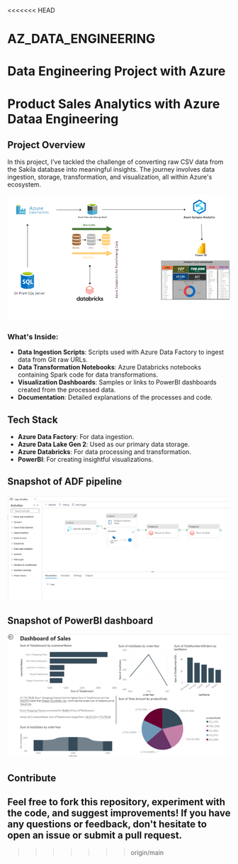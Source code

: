 <<<<<<< HEAD
# AZ_DATA_ENGINEERING
Data Engineering Project with Azure
=======
# Product Sales Analytics with Azure Dataa Engineering



## Project Overview

In this project, I've tackled the challenge of converting raw CSV data from the Sakila database into meaningful insights. The journey involves data ingestion, storage, transformation, and visualization, all within Azure's ecosystem.

![alt text](https://github.com/jan-1995/AZ_DATA_ENGINEERING/blob/main/Images/Workflow.png)


### What's Inside:

- **Data Ingestion Scripts**: Scripts used with Azure Data Factory to ingest data from Git raw URLs.
- **Data Transformation Notebooks**: Azure Databricks notebooks containing Spark code for data transformations.
- **Visualization Dashboards**: Samples or links to PowerBI dashboards created from the processed data.
- **Documentation**: Detailed explanations of the processes and code.

## Tech Stack

- **Azure Data Factory**: For data ingestion.
- **Azure Data Lake Gen 2**: Used as our primary data storage.
- **Azure Databricks**: For data processing and transformation.
- **PowerBI**: For creating insightful visualizations.



## Snapshot of ADF pipeline
![alt text](https://github.com/jan-1995/AZ_DATA_ENGINEERING/blob/main/Images/ADF%20Pipeline.png)

## Snapshot of PowerBI dashboard
![alt text](https://github.com/sarmadafzalj/AzureDataEngineering/blob/main/images/dashboard.png?raw=true)

## Contribute

Feel free to fork this repository, experiment with the code, and suggest improvements! If you have any questions or feedback, don't hesitate to open an issue or submit a pull request.
---
>>>>>>> origin/main
